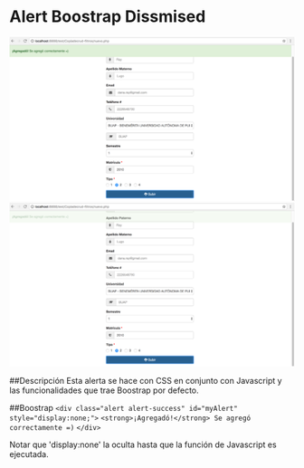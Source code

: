 # Alert Boostrap Dissmised
<img src="alertboostrap1.png" alt="HTML5 Icon" >
<img src="alertboostrap2.png" alt="HTML5 Icon" >

##Descripción
Esta alerta se hace con CSS en conjunto con Javascript y las funcionalidades que trae Boostrap por defecto.

##Boostrap
  ```<div class="alert alert-success" id="myAlert" style="display:none;">```
    	```<strong>¡Agregadó!</strong> Se agregó correctamente =)```
  	 ```</div>```
	
Notar que 'display:none' la oculta hasta que la función de Javascript es ejecutada.



